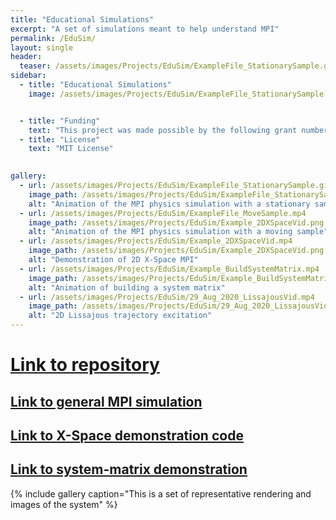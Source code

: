 ```yaml
---
title: "Educational Simulations"
excerpt: "A set of simulations meant to help understand MPI"
permalink: /EduSim/
layout: single
header:
  teaser: /assets/images/Projects/EduSim/ExampleFile_StationarySample.gif
sidebar:
  - title: "Educational Simulations"
    image: /assets/images/Projects/EduSim/ExampleFile_StationarySample.gif


  - title: "Funding"
    text: "This project was made possible by the following grant numbers: NIBIB U01EB025121 NIMH R24106053 and NSF GRFP 1122374"
  - title: "License"
    text: "MIT License"

    
gallery:
  - url: /assets/images/Projects/EduSim/ExampleFile_StationarySample.gif
    image_path: /assets/images/Projects/EduSim/ExampleFile_StationarySample.gif
    alt: "Animation of the MPI physics simulation with a stationary sample"
  - url: /assets/images/Projects/EduSim/ExampleFile_MoveSample.mp4
    image_path: /assets/images/Projects/EduSim/Example_2DXSpaceVid.png
    alt: "Animation of the MPI physics simulation with a moving sample"
  - url: /assets/images/Projects/EduSim/Example_2DXSpaceVid.mp4
    image_path: /assets/images/Projects/EduSim/Example_2DXSpaceVid.png
    alt: "Demonstration of 2D X-Space MPI"
  - url: /assets/images/Projects/EduSim/Example_BuildSystemMatrix.mp4
    image_path: /assets/images/Projects/EduSim/Example_BuildSystemMatrix.mp4
    alt: "Animation of building a system matrix"
  - url: /assets/images/Projects/EduSim/29_Aug_2020_LissajousVid.mp4
    image_path: /assets/images/Projects/EduSim/29_Aug_2020_LissajousVid.mp4
    alt: "2D Lissajous trajectory excitation"	
---
```




# [Link to repository](https://github.com/OS-MPI/Educational_Simulations)
## [Link to general MPI simulation](https://github.com/OS-MPI/Educational_Simulations/blob/master/GeneralMPIPhysics_Demo.m)
## [Link to X-Space demonstration code](https://github.com/OS-MPI/Educational_Simulations/blob/master/X_Space2D_Demo.m)
## [Link to system-matrix demonstration](https://github.com/OS-MPI/Educational_Simulations/blob/master/SystemMatrix2D_Demo.m)

{% include gallery caption="This is a set of representative rendering and images of the system" %}
